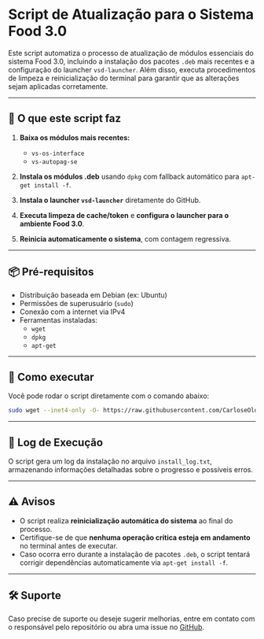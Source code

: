 # Script de Atualização para o Sistema Food 3.0

Este script automatiza o processo de atualização de módulos essenciais do sistema Food 3.0, incluindo a instalação dos pacotes `.deb` mais recentes e a configuração do launcher `vsd-launcher`. Além disso, executa procedimentos de limpeza e reinicialização do terminal para garantir que as alterações sejam aplicadas corretamente.

---

## 🔧 O que este script faz

1. **Baixa os módulos mais recentes:**
   - `vs-os-interface`
   - `vs-autopag-se`

2. **Instala os módulos .deb** usando `dpkg` com fallback automático para `apt-get install -f`.

3. **Instala o launcher `vsd-launcher`** diretamente do GitHub.

4. **Executa limpeza de cache/token** e **configura o launcher para o ambiente Food 3.0**.

5. **Reinicia automaticamente o sistema**, com contagem regressiva.

---

## 📦 Pré-requisitos

- Distribuição baseada em Debian (ex: Ubuntu)
- Permissões de superusuário (`sudo`)
- Conexão com a internet via IPv4
- Ferramentas instaladas:
  - `wget`
  - `dpkg`
  - `apt-get`

---

## 🚀 Como executar

Você pode rodar o script diretamente com o comando abaixo:

```bash
sudo wget --inet4-only -O- https://raw.githubusercontent.com/CarloseOldenburg/Rollout-F3/refs/heads/main/F3 | bash
````

---

## 📄 Log de Execução

O script gera um log da instalação no arquivo `install_log.txt`, armazenando informações detalhadas sobre o progresso e possíveis erros.

---

## ⚠️ Avisos

* O script realiza **reinicialização automática do sistema** ao final do processo.
* Certifique-se de que **nenhuma operação crítica esteja em andamento** no terminal antes de executar.
* Caso ocorra erro durante a instalação de pacotes `.deb`, o script tentará corrigir dependências automaticamente via `apt-get install -f`.

---

## 🛠 Suporte

Caso precise de suporte ou deseje sugerir melhorias, entre em contato com o responsável pelo repositório ou abra uma issue no [GitHub](https://github.com/CarloseOldenburg/Rolout-F3).


